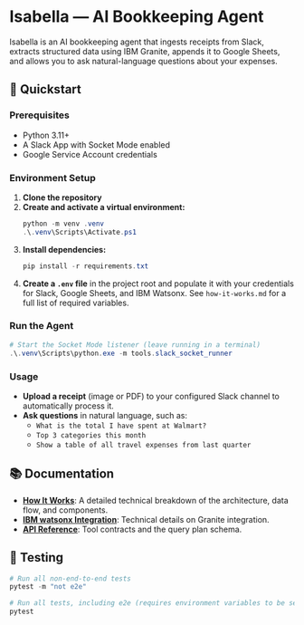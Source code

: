# Isabella — AI Bookkeeping Agent

Isabella is an AI bookkeeping agent that ingests receipts from Slack, extracts structured data using IBM Granite, appends it to Google Sheets, and allows you to ask natural-language questions about your expenses.

## 🚀 Quickstart

### Prerequisites
- Python 3.11+
- A Slack App with Socket Mode enabled
- Google Service Account credentials

### Environment Setup
1.  **Clone the repository**
2.  **Create and activate a virtual environment:**
    ```powershell
    python -m venv .venv
    .\.venv\Scripts\Activate.ps1
    ```
3.  **Install dependencies:**
    ```powershell
    pip install -r requirements.txt
    ```
4.  **Create a `.env` file** in the project root and populate it with your credentials for Slack, Google Sheets, and IBM Watsonx. See `how-it-works.md` for a full list of required variables.

### Run the Agent
```powershell
# Start the Socket Mode listener (leave running in a terminal)
.\.venv\Scripts\python.exe -m tools.slack_socket_runner
```

### Usage
- **Upload a receipt** (image or PDF) to your configured Slack channel to automatically process it.
- **Ask questions** in natural language, such as:
    - `What is the total I have spent at Walmart?`
    - `Top 3 categories this month`
    - `Show a table of all travel expenses from last quarter`

## 📚 Documentation
- **[How It Works](how-it-works.md)**: A detailed technical breakdown of the architecture, data flow, and components.
- **[IBM watsonx Integration](docs/watsonx-integration.md)**: Technical details on Granite integration.
- **[API Reference](docs/api_reference.md)**: Tool contracts and the query plan schema.

## 🧪 Testing
```powershell
# Run all non-end-to-end tests
pytest -m "not e2e"

# Run all tests, including e2e (requires environment variables to be set)
pytest
``` 